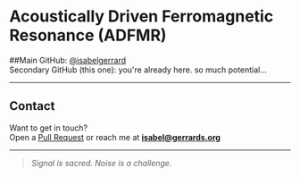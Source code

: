 # Acoustically Driven Ferromagnetic Resonance (ADFMR)

##Main GitHub:
[@isabelgerrard](https://github.com/isabelgerrard)  
Secondary GitHub (this one): you're already here. so much potential...

---

## Contact
Want to get in touch?  
Open a [Pull Request](https://github.com/isabelgerrard/issues) or reach me at **isabel@gerrards.org**

---
> *Signal is sacred. Noise is a challenge.*
